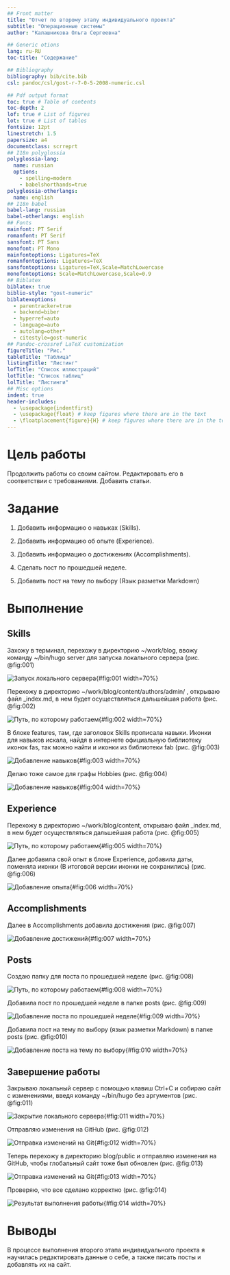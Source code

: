 ```yaml
---
## Front matter
title: "Отчет по второму этапу индивидуального проекта"
subtitle: "Операционные системы"
author: "Калашникова Ольга Сергеевна"

## Generic otions
lang: ru-RU
toc-title: "Содержание"

## Bibliography
bibliography: bib/cite.bib
csl: pandoc/csl/gost-r-7-0-5-2008-numeric.csl

## Pdf output format
toc: true # Table of contents
toc-depth: 2
lof: true # List of figures
lot: true # List of tables
fontsize: 12pt
linestretch: 1.5
papersize: a4
documentclass: scrreprt
## I18n polyglossia
polyglossia-lang:
  name: russian
  options:
	- spelling=modern
	- babelshorthands=true
polyglossia-otherlangs:
  name: english
## I18n babel
babel-lang: russian
babel-otherlangs: english
## Fonts
mainfont: PT Serif
romanfont: PT Serif
sansfont: PT Sans
monofont: PT Mono
mainfontoptions: Ligatures=TeX
romanfontoptions: Ligatures=TeX
sansfontoptions: Ligatures=TeX,Scale=MatchLowercase
monofontoptions: Scale=MatchLowercase,Scale=0.9
## Biblatex
biblatex: true
biblio-style: "gost-numeric"
biblatexoptions:
  - parentracker=true
  - backend=biber
  - hyperref=auto
  - language=auto
  - autolang=other*
  - citestyle=gost-numeric
## Pandoc-crossref LaTeX customization
figureTitle: "Рис."
tableTitle: "Таблица"
listingTitle: "Листинг"
lofTitle: "Список иллюстраций"
lotTitle: "Список таблиц"
lolTitle: "Листинги"
## Misc options
indent: true
header-includes:
  - \usepackage{indentfirst}
  - \usepackage{float} # keep figures where there are in the text
  - \floatplacement{figure}{H} # keep figures where there are in the text
---
```


# Цель работы

Продолжить работы со своим сайтом. Редактировать его в соответствии с требованиями. Добавить статьи.

# Задание

1. Добавить информацию о навыках (Skills).

2. Добавить информацию об опыте (Experience).

3. Добавить информацию о достижениях (Accomplishments).

4. Сделать пост по прошедшей неделе.

5. Добавить пост на тему по выбору (Язык разметки Markdown)

# Выполнение

## Skills

Захожу в терминал, перехожу в директорию ~/work/blog, ввожу команду ~/bin/hugo server для запуска локального сервера (рис. @fig:001)

![Запуск локального сервера](image/1.png){#fig:001 width=70%}

Перехожу в директорию ~/work/blog/content/authors/admin/ , открываю файл _index.md, в нем будет осуществляться дальшейшая работа (рис. @fig:002)

![Путь, по которому работаем](image/2.png){#fig:002 width=70%}

В блоке features, там, где заголовок Skills прописала навыки. Иконки для навыков искала, найдя в интернете официальную библиотеку иконок fas, так можно найти и иконки из библиотеки fab (рис. @fig:003)

![Добавление навыков](image/3.png){#fig:003 width=70%}

Делаю тоже самое для графы Hobbies (рис. @fig:004)

![Добавление навыков](image/4.png){#fig:004 width=70%}

## Experience

Перехожу в директорию ~/work/blog/content, открываю файл _index.md, в нем будет осуществляться дальшейшая работа (рис. @fig:005)

![Путь, по которому работаем](image/5.png){#fig:005 width=70%}

Далее добавила свой опыт в блоке Experience, добавила даты, поменяла иконки (В итоговой версии иконки не сохранились) (рис. @fig:006)

![Добавление опыта](image/6.png){#fig:006 width=70%}

## Accomplishments

Далее в Accomplishments добавила достижения (рис. @fig:007)

![Добавление достижений](image/7.png){#fig:007 width=70%}

## Posts

Создаю папку для поста по прошедшей неделе (рис. @fig:008)

![Путь, по которому работаем](image/8.png){#fig:008 width=70%}

Добавила пост по прошедшей неделе в папке posts (рис. @fig:009)

![Добавление поста по прошедшей неделе](image/9.png){#fig:009 width=70%} 

Добавила пост на тему по выбору (язык разметки Markdown) в папке posts (рис. @fig:010)

![Добавление поста на тему по выбору](image/10.png){#fig:010 width=70%}

## Завершение работы

Закрываю локальный сервер с помощью клавиш Ctrl+C и собираю сайт с изменениями, введя команду ~/bin/hugo без аргументов (рис. @fig:011)

![Закрытие локального сервера](image/11.png){#fig:011 width=70%}

Отправляю изменения на GitHub (рис. @fig:012)

![Отправка изменений на Git](image/12.png){#fig:012 width=70%}

Теперь перехожу в директорию blog/public и отправляю изменения на GitHub, чтобы глобальный сайт тоже был обновлен (рис. @fig:013)

![Отправка изменений на Git](image/13.png){#fig:013 width=70%}

Проверяю, что все сделано корректно (рис. @fig:014)

![Результат выполнения работы](image/14.png){#fig:014 width=70%}

# Выводы

В процессе выполнения второго этапа индивидуального проекта я научилась редактировать данные о себе, а также писать посты и добавлять их на сайт.